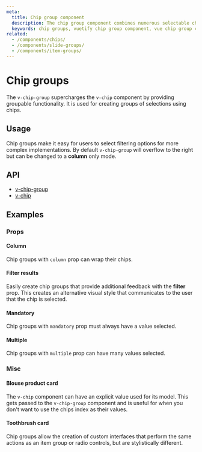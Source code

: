 ```yaml
---
meta:
  title: Chip group component
  description: The chip group component combines numerous selectable chips into single or multiple lines.
  keywords: chip groups, vuetify chip group component, vue chip group component
related:
  - /components/chips/
  - /components/slide-groups/
  - /components/item-groups/
---
```


# Chip groups

The `v-chip-group` supercharges the `v-chip` component by providing groupable functionality. It is used for creating groups of selections using chips.

<entry-ad />

## Usage

Chip groups make it easy for users to select filtering options for more complex implementations. By default `v-chip-group` will overflow to the right but can be changed to a **column** only mode.

<usage name="v-chip-group" />

## API

- [v-chip-group](../../api/v-chip-group)
- [v-chip](../../api/v-chip)

## Examples

### Props

#### Column

Chip groups with `column` prop can wrap their chips.

<example file="v-chip-group/prop-column" />

#### Filter results

Easily create chip groups that provide additional feedback with the **filter** prop. This creates an alternative visual style that communicates to the user that the chip is selected.

<example file="v-chip-group/prop-filter" />

#### Mandatory

Chip groups with `mandatory` prop must always have a value selected.

<example file="v-chip-group/prop-mandatory" />

#### Multiple

Chip groups with `multiple` prop can have many values selected.

<example file="v-chip-group/prop-multiple" />

### Misc

#### Blouse product card

The `v-chip` component can have an explicit value used for its model. This gets passed to the `v-chip-group` component and is useful for when you don't want to use the chips index as their values.

<example file="v-chip-group/misc-blouse" />

#### Toothbrush card

Chip groups allow the creation of custom interfaces that perform the same actions as an item group or radio controls, but are stylistically different.

<example file="v-chip-group/misc-toothbrush" />

<backmatter />

